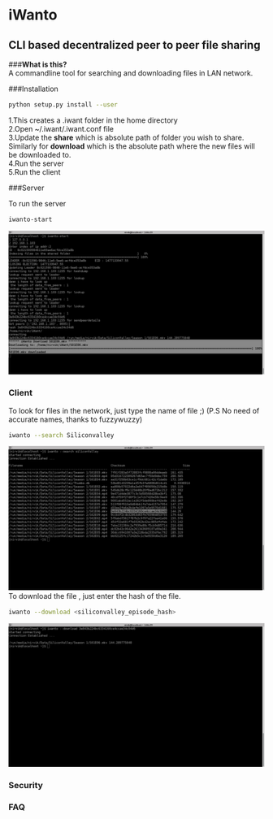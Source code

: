 # iWanto
## CLI based decentralized peer to peer file sharing

###__What is this?__  
A commandline tool for searching and downloading files in LAN network.  

###Installation
```sh
python setup.py install --user
```
1.This creates a .iwant folder in the home directory  
2.Open ~/.iwant/.iwant.conf file  
3.Update the __share__ which is absolute path of folder you wish to share. Similarly for __download__ which is the absolute path where the new files will be downloaded to.  
4.Run the server  
5.Run the client  

###Server

To run the server
```sh
iwanto-start
```
![Alt text](/images/server_start_downloading.png?raw=true "iwant local server downloading Silicon Valley Season 1 Episode 6")

### Client 
To look for files in the network, just type the name of file ;)  (P.S No need of accurate names, thanks to fuzzywuzzy)
```sh
iwanto --search Siliconvalley
```
![Alt text](/images/client_search.png?raw=true "Searching for silicon valley episodes")
To download the file , just enter the hash of the file. 
```sh
iwanto --download <siliconvalley_episode_hash>
```
![Alt text](/images/client_download.png?raw=true "Requesting to download season 1 episode 6")

### Security



### FAQ
